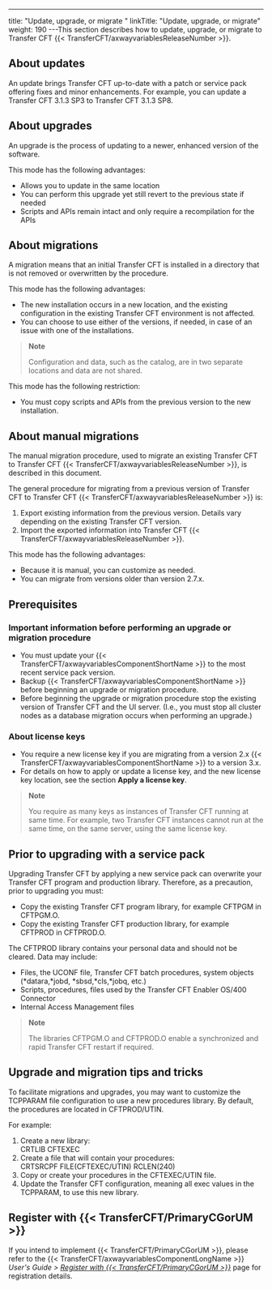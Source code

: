 ---
title: "Update, upgrade, or migrate "
linkTitle: "Update, upgrade, or migrate"
weight: 190
---This section describes how to update, upgrade, or migrate to Transfer CFT {{< TransferCFT/axwayvariablesReleaseNumber  >}}.

## About updates

An update brings Transfer CFT up-to-date with a patch or service pack offering fixes and minor enhancements. For example, you can update a Transfer CFT 3.1.3 SP3 to Transfer CFT 3.1.3 SP8.

## About upgrades

An upgrade is the process of updating to a newer, enhanced version of the software.

This mode has the following advantages:

* Allows you to update in the same location
* You can perform this upgrade yet still revert to the previous state if needed
* Scripts and APIs remain intact and only require a recompilation for the APIs

## About migrations

A migration means that an initial Transfer CFT is installed in a directory that is not removed or overwritten by the procedure.

This mode has the following advantages:

* The new installation occurs in a new location, and the existing configuration in the existing Transfer CFT environment is not affected.
* You can choose to use either of the versions, if needed, in case of an issue with one of the installations.

> **Note**
>
> Configuration and data, such as the catalog, are in two separate locations and data are not shared.

This mode has the following restriction:

* You must copy scripts and APIs from the previous version to the new installation.

## About manual migrations

The manual migration procedure, used to migrate an existing Transfer CFT to Transfer CFT {{< TransferCFT/axwayvariablesReleaseNumber  >}}, is described in this document.

The general procedure for migrating from a previous version of Transfer CFT to Transfer CFT {{< TransferCFT/axwayvariablesReleaseNumber  >}} is:

1. Export existing information from the previous version. Details vary depending on the existing Transfer CFT version.
1. Import the exported information into Transfer CFT {{< TransferCFT/axwayvariablesReleaseNumber >}}.

This mode has the following advantages:

* Because it is manual, you can customize as needed.
* You can migrate from versions older than version 2.7.x.

## Prerequisites

### Important information before performing an upgrade or migration procedure

* You must update your {{< TransferCFT/axwayvariablesComponentShortName >}} to the most recent service pack version.
* Backup {{< TransferCFT/axwayvariablesComponentShortName >}} before beginning an upgrade or migration procedure.
* Before beginning the upgrade or migration procedure stop the existing version of Transfer CFT and the UI server. (I.e., you must stop all cluster nodes as a database migration occurs when performing an upgrade.)

### About license keys

* You require a new license key if you are migrating from a version 2.x {{< TransferCFT/axwayvariablesComponentShortName >}} to a version 3.x.
* For details on how to apply or update a license key, and the new license key location, see the section **Apply a license key**.

> **Note**
>
> You require as many keys as instances of Transfer CFT running at same time. For example, two Transfer CFT instances cannot run at the same time, on the same server, using the same license key.

## Prior to upgrading with a service pack

Upgrading Transfer CFT by applying a new service pack can overwrite your Transfer CFT program and production library. Therefore, as a precaution, prior to upgrading you must:     

* Copy the existing Transfer CFT program library, for example CFTPGM in CFTPGM.O.
* Copy the existing Transfer CFT production library, for example CFTPROD in CFTPROD.O.

The CFTPROD library contains your personal data and should not be cleared. Data may include:

* Files, the UCONF file, Transfer CFT batch procedures, system objects (\*datara,\*jobd, \*sbsd,\*cls,\*jobq, etc.)
* Scripts, procedures, files used by the Transfer CFT Enabler OS/400 Connector
* Internal Access Management files

> **Note**
>
> The libraries CFTPGM.O and CFTPROD.O enable a synchronized and rapid Transfer CFT restart if required.

## Upgrade and migration tips and tricks

To facilitate migrations and upgrades, you may want to customize the TCPPARAM file configuration to use a new procedures library. By default, the procedures are located in CFTPROD/UTIN.

For example:

1. Create a new library:  
    CRTLIB CFTEXEC
1. Create a file that will contain your procedures:  
    CRTSRCPF FILE(CFTEXEC/UTIN) RCLEN(240)
1. Copy or create your procedures in the CFTEXEC/UTIN file.
1. Update the Transfer CFT configuration, meaning all exec values in the TCPPARAM, to use this new library.

## Register with {{< TransferCFT/PrimaryCGorUM  >}}

If you intend to implement {{< TransferCFT/PrimaryCGorUM  >}}, please refer to the {{< TransferCFT/axwayvariablesComponentLongName  >}} *User's Guide &gt; [*Register with* {{< TransferCFT/PrimaryCGorUM  >}}](https://docs.axway.com/bundle/TransferCFT_36_UsersGuide_allOS_en_HTML5/page/Content/cft_installation/migrate/register_CG.htm)* page for registration details.
